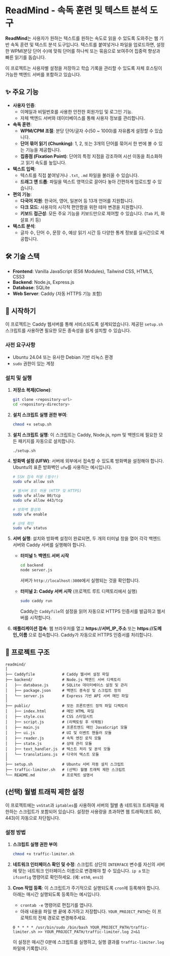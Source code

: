 # ReadMind - 속독 훈련 및 텍스트 분석 도구

**ReadMind**는 사용자가 원하는 텍스트를 원하는 속도로 읽을 수 있도록 도와주는 웹 기반 속독 훈련 및 텍스트 분석 도구입니다. 텍스트를 붙여넣거나 파일을 업로드하면, 설정한 WPM(분당 단어 수)에 맞춰 단어를 하나씩 또는 묶음으로 보여주어 집중력 향상과 빠른 읽기를 돕습니다.

이 프로젝트는 사용자별 설정을 저장하고 학습 기록을 관리할 수 있도록 자체 호스팅이 가능한 백엔드 서버를 포함하고 있습니다.

## ✨ 주요 기능

*   **사용자 인증**:
    *   이메일과 비밀번호를 사용한 안전한 회원가입 및 로그인 기능.
    *   자체 백엔드 서버와 데이터베이스를 통해 사용자 정보를 관리합니다.
*   **속독 훈련**:
    *   **WPM/CPM 조절**: 분당 단어/글자 수(50 ~ 1000)를 자유롭게 설정할 수 있습니다.
    *   **단어 묶어 읽기 (Chunking)**: 1, 2, 또는 3개의 단어를 묶어서 한 번에 볼 수 있는 기능을 제공합니다.
    *   **집중점 (Fixation Point)**: 단어의 특정 지점을 강조하여 시선 이동을 최소화하고 읽기 속도를 높입니다.
*   **텍스트 입력**:
    *   텍스트를 직접 붙여넣거나 `.txt`, `.md` 파일을 불러올 수 있습니다.
    *   **드래그 앤 드롭**: 파일을 텍스트 영역으로 끌어다 놓아 간편하게 업로드할 수 있습니다.
*   **편의 기능**:
    *   **다국어 지원**: 한국어, 영어, 일본어 등 13개 언어를 지원합니다.
    *   **다크 모드**: 사용자의 시각적 편안함을 위한 테마 변경을 지원합니다.
    *   **키보드 접근성**: 모든 주요 기능을 키보드만으로 제어할 수 있습니다. (`Tab` 키, 화살표 키 등)
*   **텍스트 분석**:
    *   글자 수, 단어 수, 문장 수, 예상 읽기 시간 등 다양한 통계 정보를 실시간으로 제공합니다.

## 🛠️ 기술 스택

*   **Frontend**: Vanilla JavaScript (ES6 Modules), Tailwind CSS, HTML5, CSS3
*   **Backend**: Node.js, Express.js
*   **Database**: SQLite
*   **Web Server**: Caddy (자동 HTTPS 기능 포함)

## 🚀 시작하기

이 프로젝트는 Caddy 웹서버를 통해 서비스되도록 설계되었습니다. 제공된 `setup.sh` 스크립트를 사용하면 필요한 모든 종속성을 쉽게 설치할 수 있습니다.

### 사전 요구사항

*   Ubuntu 24.04 또는 유사한 Debian 기반 리눅스 환경
*   `sudo` 권한이 있는 계정

### 설치 및 실행

1.  **저장소 복제(Clone)**:
    ```bash
    git clone <repository-url>
    cd <repository-directory>
    ```

2.  **설치 스크립트 실행 권한 부여**:
    ```bash
    chmod +x setup.sh
    ```

3.  **설치 스크립트 실행**:
    이 스크립트는 Caddy, Node.js, npm 및 백엔드에 필요한 모든 패키지를 자동으로 설치합니다.
    ```bash
    ./setup.sh
    ```

4.  **방화벽 설정 (UFW)**:
    서버에 외부에서 접속할 수 있도록 방화벽을 설정해야 합니다. Ubuntu의 표준 방화벽인 `ufw`를 사용하는 예시입니다.

    ```bash
    # SSH 접속 허용 (필수!)
    sudo ufw allow ssh

    # 웹서버 포트 허용 (HTTP 및 HTTPS)
    sudo ufw allow 80/tcp
    sudo ufw allow 443/tcp

    # 방화벽 활성화
    sudo ufw enable

    # 상태 확인
    sudo ufw status
    ```

5.  **서버 실행**:
    설치와 방화벽 설정이 완료되면, 두 개의 터미널 창을 열어 각각 백엔드 서버와 Caddy 서버를 실행해야 합니다.

    *   **터미널 1: 백엔드 서버 시작**
        ```bash
        cd backend
        node server.js
        ```
        서버가 `http://localhost:3000`에서 실행되는 것을 확인합니다.

    *   **터미널 2: Caddy 서버 시작** (프로젝트 루트 디렉토리에서 실행)
        ```bash
        sudo caddy run
        ```
        Caddy는 `Caddyfile`의 설정을 읽어 자동으로 HTTPS 인증서를 발급하고 웹서버를 시작합니다.

6.  **애플리케이션 접속**:
    웹 브라우저를 열고 **https://서버_IP_주소** 또는 **https://도메인_이름** 으로 접속합니다. Caddy가 자동으로 HTTPS 인증서를 처리합니다.

## 📂 프로젝트 구조

```
readmind/
│
├── Caddyfile            # Caddy 웹서버 설정 파일
├── backend/             # Node.js 백엔드 서버 디렉토리
│   ├── database.js      # SQLite 데이터베이스 설정 및 관리
│   ├── package.json     # 백엔드 종속성 및 스크립트 정의
│   └── server.js        # Express 기반 API 서버 메인 파일
│
├── public/              # 모든 프론트엔드 정적 파일 디렉토리
│   ├── index.html       # 메인 HTML 파일
│   ├── style.css        # CSS 스타일시트
│   ├── script.js        # (리팩토링 후 삭제됨)
│   ├── main.js          # 프론트엔드 메인 JavaScript 모듈
│   ├── ui.js            # UI 및 이벤트 핸들러 모듈
│   ├── reader.js        # 속독 엔진 로직 모듈
│   ├── state.js         # 상태 관리 모듈
│   ├── text_handler.js  # 텍스트 처리 및 분석 모듈
│   └── translations.js  # 다국어 텍스트 모듈
│
├── setup.sh             # Ubuntu 서버 자동 설치 스크립트
├── traffic-limiter.sh   # (선택) 월별 트래픽 제한 스크립트
└── README.md            # 프로젝트 설명서
```

## (선택) 월별 트래픽 제한 설정

이 프로젝트에는 `vnStat`과 `iptables`를 사용하여 서버의 월별 총 네트워크 트래픽을 제한하는 스크립트가 포함되어 있습니다. 설정한 사용량을 초과하면 웹 트래픽(포트 80, 443)이 자동으로 차단됩니다.

### 설정 방법

1.  **스크립트 실행 권한 부여**:
    ```bash
    chmod +x traffic-limiter.sh
    ```

2.  **네트워크 인터페이스 확인 및 수정**:
    스크립트 상단의 `INTERFACE` 변수를 자신의 서버에 맞는 네트워크 인터페이스 이름으로 변경해야 할 수 있습니다. `ip a` 또는 `ifconfig` 명령어로 확인하세요. (예: `eth0`, `ens3`)

3.  **Cron 작업 등록**:
    이 스크립트가 주기적으로 실행되도록 `cron`에 등록해야 합니다. 아래는 매시간 실행되도록 등록하는 예시입니다.

    *   `crontab -e` 명령어로 편집기를 엽니다.
    *   아래 내용을 파일 맨 끝에 추가하고 저장합니다. `YOUR_PROJECT_PATH`는 이 프로젝트의 전체 경로로 변경해주세요.

    ```crontab
    0 * * * * /usr/bin/sudo /bin/bash YOUR_PROJECT_PATH/traffic-limiter.sh >> YOUR_PROJECT_PATH/traffic-limiter.log 2>&1
    ```
    이 설정은 매시간 0분에 스크립트를 실행하고, 실행 결과를 `traffic-limiter.log` 파일에 기록합니다.
